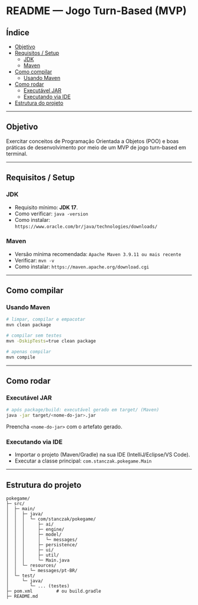 # README — Jogo Turn-Based (MVP)

## Índice

* [Objetivo](#objetivo)
* [Requisitos / Setup](#requisitos--setup)
  * [JDK](#jdk)
  * [Maven](#maven)
* [Como compilar](#como-compilar)
  * [Usando Maven](#usando-maven)
* [Como rodar](#como-rodar)
  * [Executável JAR](#executável-jar)
  * [Executando via IDE](#executando-via-ide)
* [Estrutura do projeto](#estrutura-do-projeto)

---

## Objetivo

Exercitar conceitos de Programação Orientada a Objetos (POO) e boas práticas de desenvolvimento por meio de um MVP de jogo turn-based em terminal.

---

## Requisitos / Setup

### JDK

* Requisito mínimo: **JDK 17**.
* Como verificar: `java -version`
* Como instalar: `https://www.oracle.com/br/java/technologies/downloads/`

### Maven

* Versão mínima recomendada: `Apache Maven 3.9.11 ou mais recente`
* Verificar: `mvn -v`
* Como instalar: `https://maven.apache.org/download.cgi`

---

## Como compilar

### Usando Maven

```bash
# limpar, compilar e empacotar
mvn clean package

# compilar sem testes
mvn -DskipTests=true clean package

# apenas compilar
mvn compile
```

---

## Como rodar

### Executável JAR

```bash
# após package/build: executável gerado em target/ (Maven)
java -jar target/<nome-do-jar>.jar
```

Preencha `<nome-do-jar>` com o artefato gerado.

### Executando via IDE

* Importar o projeto (Maven/Gradle) na sua IDE (IntelliJ/Eclipse/VS Code).
* Executar a classe principal: `com.stanczak.pokegame.Main`

---


## Estrutura do projeto

```
pokegame/
├─ src/
│  ├─ main/
│  │  ├─ java/
│  │  │  └─ com/stanczak/pokegame/
│  │  │     ├─ ai/
│  │  │     ├─ engine/
│  │  │     ├─ model/
│  │  │     │  └─ messages/
│  │  │     ├─ persistence/
│  │  │     ├─ ui/
│  │  │     ├─ util/
│  │  │     └─ Main.java
│  │  └─ resources/
│  │     └─ messages/pt-BR/
│  └─ test/
│     └─ java/
│        └─ ... (testes)
├─ pom.xml         # ou build.gradle
├─ README.md
```
